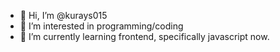 - 👋 Hi, I’m @kurays015
- 👀 I’m interested in programming/coding
- 🌱 I’m currently learning frontend, specifically javascript now.


<!---
kurays015/kurays015 is a ✨ special ✨ repository because its `README.md` (this file) appears on your GitHub profile.
You can click the Preview link to take a look at your changes.
--->
